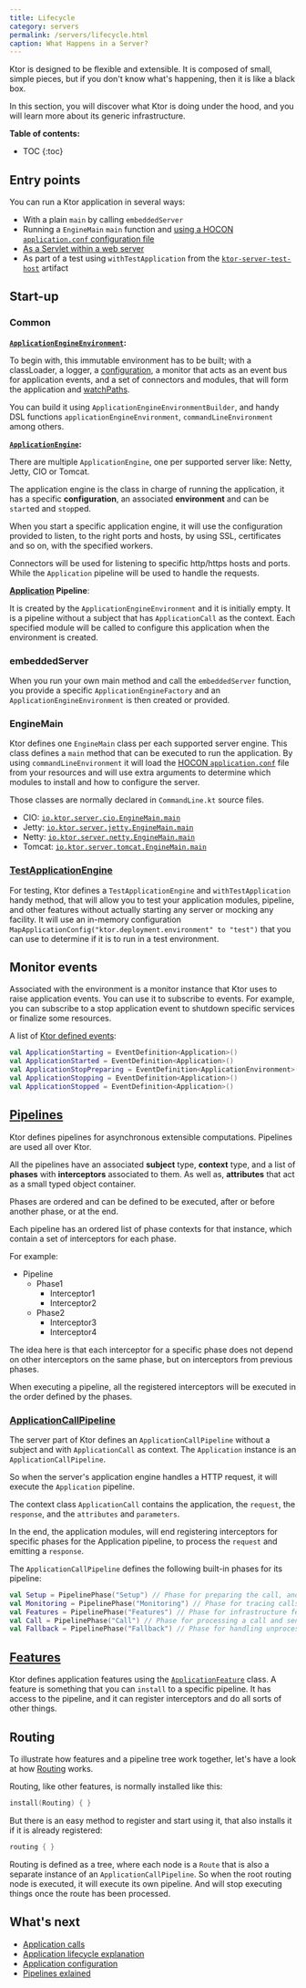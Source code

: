 ```yaml
---
title: Lifecycle
category: servers
permalink: /servers/lifecycle.html
caption: What Happens in a Server?  
---
```


Ktor is designed to be flexible and extensible. It is composed
of small, simple pieces, but if you don't know what's happening, then it is like a black box.

In this section, you will discover what Ktor is doing under the hood, and you will learn more
about its generic infrastructure. 

**Table of contents:**

* TOC
{:toc}

## Entry points

You can run a Ktor application in several ways:

* With a plain `main` by calling `embeddedServer`
* Running a `EngineMain` `main` function and [using a HOCON `application.conf` configuration file](/servers/configuration.html)
* [As a Servlet within a web server](https://github.com/ktorio/ktor-samples/tree/master/deployment)
* As part of a test using `withTestApplication` from the [`ktor-server-test-host`](https://github.com/ktorio/ktor/tree/master/ktor-server/ktor-server-test-host) artifact

## Start-up

### Common

**[`ApplicationEngineEnvironment`](https://github.com/ktorio/ktor/blob/master/ktor-server/ktor-server-host-common/jvm/src/io/ktor/server/engine/ApplicationEngineEnvironment.kt):**

To begin with, this immutable environment has to be built;
with a classLoader, a logger, a [configuration](/servers/configuration.html),
a monitor that acts as an event bus for application events,
and a set of connectors and modules, that will form the application and [watchPaths](/servers/autoreload.html).

You can build it using `ApplicationEngineEnvironmentBuilder`,
and handy DSL functions `applicationEngineEnvironment`, `commandLineEnvironment` among others.

**[`ApplicationEngine`](https://github.com/ktorio/ktor/blob/master/ktor-server/ktor-server-host-common/jvm/src/io/ktor/server/engine/ApplicationEngine.kt):**

There are multiple `ApplicationEngine`, one per supported server like:
Netty, Jetty, CIO or Tomcat.

The application engine is the class in charge of running the application,
it has a specific **configuration**, an associated **environment** and can be `start`ed and `stop`ped.

When you start a specific application engine, it will use the configuration
provided to listen, to the right ports and hosts,
by using SSL, certificates and so on, with the specified workers.

Connectors will be used for listening to specific http/https hosts and ports.
While the `Application` pipeline will be used to handle the requests. 

**[Application](https://github.com/ktorio/ktor/blob/master/ktor-server/ktor-server-core/jvm/src/io/ktor/application/Application.kt) Pipeline**:

It is created by the `ApplicationEngineEnvironment` and it is initially empty.
It is a pipeline without a subject that has `ApplicationCall` as the context.
Each specified module will be called to configure this application when the
environment is created.

### embeddedServer

When you run your own main method and call the `embeddedServer` function,
you provide a specific `ApplicationEngineFactory` and
an `ApplicationEngineEnvironment` is then created or provided.

### EngineMain

Ktor defines one `EngineMain` class per each supported server engine.
This class defines a `main` method that can be executed to run the application.
By using `commandLineEnvironment` it will load the [HOCON `application.conf`](/servers/configuration.html)
file from your resources and will use extra arguments to determine which modules to install
and how to configure the server. 

Those classes are normally declared in `CommandLine.kt` source files.

* CIO: [`io.ktor.server.cio.EngineMain.main`](https://github.com/ktorio/ktor/blob/master/ktor-server/ktor-server-cio/jvm/src/io/ktor/server/cio/EngineMain.kt)
* Jetty: [`io.ktor.server.jetty.EngineMain.main`](https://github.com/ktorio/ktor/blob/master/ktor-server/ktor-server-jetty/jvm/src/io/ktor/server/jetty/EngineMain.kt)
* Netty: [`io.ktor.server.netty.EngineMain.main`](https://github.com/ktorio/ktor/blob/master/ktor-server/ktor-server-netty/jvm/src/io/ktor/server/netty/EngineMain.kt)
* Tomcat: [`io.ktor.server.tomcat.EngineMain.main`](https://github.com/ktorio/ktor/blob/master/ktor-server/ktor-server-tomcat/jvm/src/io/ktor/server/tomcat/EngineMain.kt)

### [TestApplicationEngine](https://github.com/ktorio/ktor/blob/master/ktor-server/ktor-server-test-host/jvm/src/io/ktor/server/testing/TestApplicationEngine.kt)

For testing, Ktor defines a `TestApplicationEngine` and `withTestApplication` handy method,
that will allow you to test your application modules, pipeline, and other features without
actually starting any server or mocking any facility.
It will use an in-memory configuration `MapApplicationConfig("ktor.deployment.environment" to "test")`
that you can use to determine if it is to run in a test environment.

## Monitor events

Associated with the environment is a monitor instance that Ktor uses to raise application events.
You can use it to subscribe to events. For example, you can subscribe to a stop application event
to shutdown specific services or finalize some resources.

A list of [Ktor defined events](https://github.com/ktorio/ktor/blob/master/ktor-server/ktor-server-core/jvm/src/io/ktor/application/ApplicationEvents.kt):  

```kotlin
val ApplicationStarting = EventDefinition<Application>()
val ApplicationStarted = EventDefinition<Application>()
val ApplicationStopPreparing = EventDefinition<ApplicationEnvironment>()
val ApplicationStopping = EventDefinition<Application>()
val ApplicationStopped = EventDefinition<Application>()
```

## [Pipelines](https://github.com/ktorio/ktor/blob/master/ktor-utils/common/src/io/ktor/util/pipeline/Pipeline.kt)

Ktor defines pipelines for asynchronous extensible computations. Pipelines are used all over Ktor.

All the pipelines have an associated **subject** type, **context** type, and a list of **phases**
with **interceptors** associated to them. As well as, **attributes** that act as a small typed object container.

Phases are ordered and can be defined to be executed, after or before another phase, or at the end.

Each pipeline has an ordered list of phase contexts for that instance, which contain a set of
interceptors for each phase.

For example:

* Pipeline
    * Phase1
        * Interceptor1
        * Interceptor2
    * Phase2
        * Interceptor3
        * Interceptor4

The idea here is that each interceptor for a specific phase does not depend on other interceptors
on the same phase, but on interceptors from previous phases.

When executing a pipeline, all the registered interceptors will be executed in the order defined by the phases.

### [ApplicationCallPipeline](https://github.com/ktorio/ktor/blob/master/ktor-server/ktor-server-core/jvm/src/io/ktor/application/ApplicationCallPipeline.kt)

The server part of Ktor defines an `ApplicationCallPipeline` without a subject
and with `ApplicationCall` as context.
The `Application` instance is an `ApplicationCallPipeline`.

So when the server's application engine handles a HTTP request, it will execute the `Application`
pipeline.

The context class `ApplicationCall` contains the application, the `request`, the `response`,
and the `attributes` and `parameters`.

In the end, the application modules, will end registering interceptors
for specific phases for the Application pipeline, to process the `request` and emitting a `response`.  

The `ApplicationCallPipeline` defines the following built-in phases for its pipeline:

```kotlin
val Setup = PipelinePhase("Setup") // Phase for preparing the call, and processing attributes
val Monitoring = PipelinePhase("Monitoring") // Phase for tracing calls: logging, metrics, error handling etc. 
val Features = PipelinePhase("Features") // Phase for infrastructure features, most intercept at this phase
val Call = PipelinePhase("Call") // Phase for processing a call and sending a response
val Fallback = PipelinePhase("Fallback") // Phase for handling unprocessed calls
```

## [Features](/advanced/features)

Ktor defines application features using the [`ApplicationFeature`](https://github.com/ktorio/ktor/blob/master/ktor-server/ktor-server-core/jvm/src/io/ktor/application/ApplicationFeature.kt) class.
A feature is something that you can `install` to a specific pipeline.
It has access to the pipeline, and it can register interceptors and do all sorts of other things.

## Routing

To illustrate how features and a pipeline tree work together, let's have a look at how [Routing](/servers/features/routing.html) works.

Routing, like other features, is normally installed like this:

```kotlin
install(Routing) { }
```

But there is an easy method to register and start using it, that also installs it if it is already registered:

```kotlin
routing { }
```

Routing is defined as a tree, where each node is a `Route` that is also a separate instance of an `ApplicationCallPipeline`.
So when the root routing node is executed, it will execute its own pipeline. And will stop executing things once
the route has been processed.

## What's next

- [Application calls](/servers/calls.html)
- [Application lifecycle explanation](/servers/lifecycle.html)
- [Application configuration](/servers/configuration.html)
- [Pipelines exlained](/advanced/pipeline)
